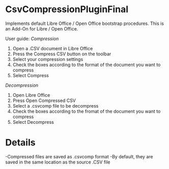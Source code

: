 CsvCompressionPluginFinal
=========================

Implements default Libre Office / Open Office bootstrap procedures.
This is an Add-On for Libre / Open Office.

User guide:
  *Compression*
  1. Open a .CSV document in Libre Office
  2. Press the Compress CSV button on the toolbar
  3. Select your compression settings
  4. Check the boxes according to the format of the document you want to compress
  5. Select Compress
  
  *Decompression*
  1. Open Libre Office
  2. Press Open Compressed CSV
  3. Select a .csvcomp file to be decompress
  4. Check the boxes according to the fromat of the document you want to compress
  5. Select Decompress
  

Details
=========================

-Compressed files are saved as .csvcomp format
-By default, they are saved in the same location as the source .CSV file
